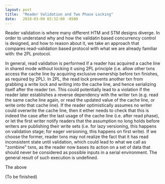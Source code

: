 ```yaml
---
layout: post
title:  "Reader Validation and Two Phase Locking"
date:   2018-03-09 03:32:00 -0500
---
```


Reader validation is where many different HTM and STM designs diverge. In order to understand why and how the 
validatin based concurrency control is designed, and how to reason about it, we take an approach that compares
read-validation based protocol with what we are already familiar with: the 2PL protocol.

In general, read validation is performed if a reader has acquired a cache line in shared mode without locking it using 2PL
principle (i.e. allow other txns access the cache line by acquiring exclusive ownership before txn finishes, as required by
2PL). In 2PL, the read lock prevents another txn from grabbing a write lock and writing into the cache line, and hence 
serializing itself after the reader txn. This could potentially lead to a violation if the reader later establishes a reverse 
dependency with the writer txn (e.g. read the same cache line again, or read the updated value of the cache line, or write
onto that cache line). If the reader optimistically assumes no writer could overwrite the cache line, then it either 
needs to check that this is indeed the case after the last usage of the cache line (i.e. after read phase), or 
let the first writer notify readers that the assumption no long holds before writers are publishing their write sets 
(i.e. for lazy versioning, this happens on validation stage; for eager versioning, this happens on first write). If we choose 
the former, reader txns may not realize the fact that it has read inconsistent state until validation, which could 
lead to what we call as "zombine" txns, as the reader now bases its action on a set of data that should never
be considered as possible inputs in a serial environment. The general result of such execution is undefined.

The above

(To be finished)